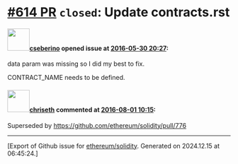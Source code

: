 # [\#614 PR](https://github.com/ethereum/solidity/pull/614) `closed`: Update contracts.rst

#### <img src="https://avatars.githubusercontent.com/u/4721990?u=9b00ecfb52e89e3ea4ed7ec242f30c59f1029620&v=4" width="50">[cseberino](https://github.com/cseberino) opened issue at [2016-05-30 20:27](https://github.com/ethereum/solidity/pull/614):

data param was missing so I did my best to fix.

CONTRACT_NAME needs to be defined.


#### <img src="https://avatars.githubusercontent.com/u/9073706?v=4" width="50">[chriseth](https://github.com/chriseth) commented at [2016-08-01 10:15](https://github.com/ethereum/solidity/pull/614#issuecomment-236542798):

Superseded by https://github.com/ethereum/solidity/pull/776


-------------------------------------------------------------------------------



[Export of Github issue for [ethereum/solidity](https://github.com/ethereum/solidity). Generated on 2024.12.15 at 06:45:24.]
